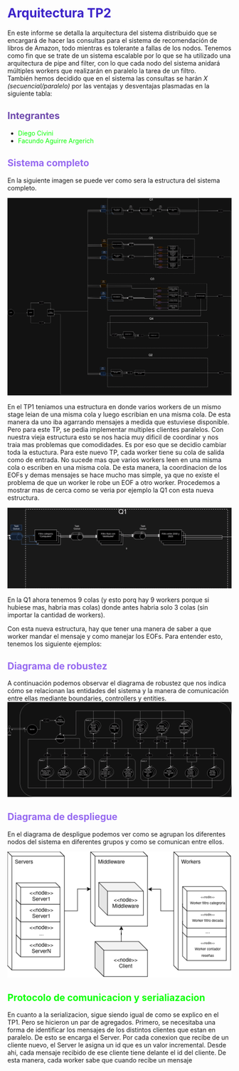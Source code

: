 # <span style="color:#3d24c9"> Arquitectura TP2 </span>
En este informe se detalla la arquitectura del sistema distribuido que se encargará de hacer las consultas para el sistema de recomendación de libros de Amazon, todo mientras es tolerante a fallas de los nodos. Tenemos como fin que se trate de un sistema escalable por lo que se ha utilizado una arquitectura de pipe and filter, con lo que cada nodo del sistema anidará múltiples workers que realizarán en paralelo la tarea de un filtro.  
También hemos decidido que en el sistema las consultas se harán _X (secuencial/paralelo)_ por las ventajas y desventajas plasmadas en la siguiente tabla:

## <span style="color:#6e49ad"> Integrantes </span>
- <span style="color:#09ff05"> Diego Civini </span>
- <span style="color:#09ff05"> Facundo Aguirre Argerich </span>

## <span style="color:#9669f0"> Sistema completo </span>
En la siguiente imagen se puede ver como sera la estructura del sistema completo.  
<p align="center"><img src="./images/SistemaCompletoTP2.png" /> </p>

En el TP1 teniamos una estructura en donde varios workers de un mismo stage leian de una misma cola y luego escribian en una misma cola. De esta manera da uno iba agarrando mensajes a medida que estuviese disponible. Pero para este TP, se pedia implementar multiples clientes paralelos. Con nuestra vieja estructura esto se nos hacia muy dificil de coordinar y nos traia mas problemas que comodidades. Es por eso que se decidio cambiar toda la estuctura. Para este nuevo TP, cada worker tiene su cola de salida como de entrada. No sucede mas que varios workers leen en una misma cola o escriben en una misma cola. De esta manera, la coordinacion de los EOFs y demas mensajes se hace mucho mas simple, ya que no existe el problema de que un worker le robe un EOF a otro worker. Procedemos a mostrar mas de cerca como se veria por ejemplo la Q1 con esta nueva estructura.
<p align="center"><img src="./images/PipelineQ1.png" /> </p>
En la Q1 ahora tenemos 9 colas (y esto porq hay 9 workers porque si hubiese mas, habria mas colas) donde antes habria solo 3 colas (sin importar la cantidad de workers). 

Con esta nueva estructura, hay que tener una manera de saber a que worker mandar el mensaje y como manejar los EOFs. Para entender esto, tenemos los siguiente ejemplos:

## <span style="color:#9669f0"> Diagrama de robustez </span>
A continuación podemos observar el diagrama de robustez que nos indica cómo se relacionan las entidades del sistema y la manera de comunicación entre ellas mediante boundaries, controllers y entities.  
![](./images/DiagramaRobustez.png)

## <span style="color:#9669f0"> Diagrama de despliegue </span>
En el diagrama de despligue podemos ver como se agrupan los diferentes nodos del sistema en diferentes grupos y como se comunican entre ellos.
<p align="center"><img src="./images/DiagramaDespliegue.png" /> </p>


## <span style="color:#09ff05">**Protocolo de comunicacion y serialiazacion**</span>
En cuanto a la serializacion, sigue siendo igual de como se explico en el TP1. Pero se hicieron un par de agregados. Primero, se necesitaba una forma de identificar los mensajes de los distintos clientes que estan en paralelo. De esto se encarga el Server. Por cada conexion que recibe de un cliente nuevo, el Server le asigna un id que es un valor incremental. Desde ahi, cada mensaje recibido de ese cliente tiene delante el id del cliente. De esta manera, cada worker sabe que cuando recibe un mensaje
